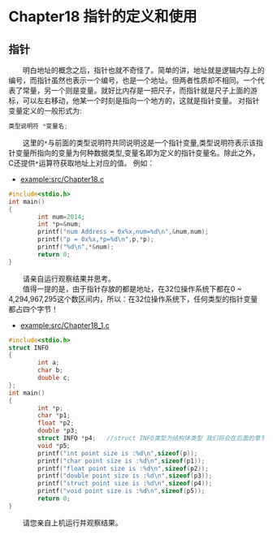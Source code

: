 # Chapter18 指针的定义和使用

## 指针
&emsp;&emsp;明白地址的概念之后，指针也就不奇怪了。简单的讲，地址就是逻辑内存上的编号，而指针虽然也表示一个编号，也是一个地址。但两者性质却不相同。一个代表了常量，另一个则是变量。就好比内存是一把尺子，而指针就是尺子上面的游标，可以左右移动，他某一个时刻是指向一个地方的，这就是指针变量。 
对指针变量定义的一般形式为: 
```C
类型说明符 *变量名;
``` 
&emsp;&emsp;这里的`*`与前面的类型说明符共同说明这是一个指针变量,类型说明符表示该指针变量所指向的变量为何种数据类型,变量名即为定义的指针变量名。除此之外，C还提供`*`运算符获取地址上对应的值。 例如：
* [example:src/Chapter18.c](src/Chapter18.c)
```C 
#include<stdio.h>
int main()
{
        int num=2014;
        int *p=&num;
        printf("num Address = 0x%x,num=%d\n",&num,num);
        printf("p = 0x%x,*p=%d\n",p,*p);
        printf("%d\n",*&num);
        return 0;
}
```
&emsp;&emsp;请亲自运行观察结果并思考。<br>
&emsp;&emsp;值得一提的是，由于指针存放的都是地址，在32位操作系统下都在0 ~ 4,294,967,295这个数区间内，所以：在32位操作系统下，任何类型的指针变量都占四个字节！
* [example:src/Chapter18_1.c](src/Chapter18_1.c)
```C   
#include<stdio.h>
struct INFO
{
        int a;
        char b;
        double c;
};
int main()
{
        int *p;
        char *p1;
        float *p2;
        double *p3;
        struct INFO *p4;   //struct INFO类型为结构体类型 我们将会在后面的章节中讲解
        void *p5;
        printf("int point size is :%d\n",sizeof(p));
        printf("char point size is :%d\n",sizeof(p1));
        printf("float point size is :%d\n",sizeof(p2));
        printf("double point size is :%d\n",sizeof(p3));
        printf("struct point size is :%d\n",sizeof(p4));
        printf("void point size is :%d\n",sizeof(p5));
        return 0;
}
```
&emsp;&emsp;请您亲自上机运行并观察结果。 